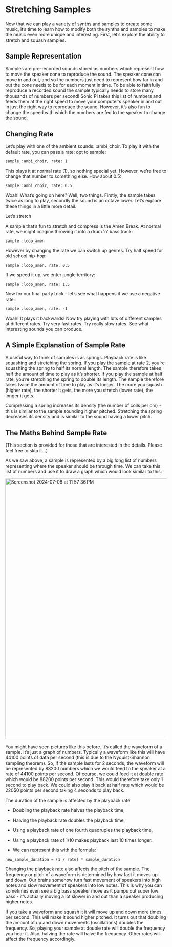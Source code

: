 # Stretching Samples 

Now that we can play a variety of synths and samples to create some music, it’s time to learn how to modify both the synths and samples to make the music even more unique and interesting. First, let’s explore the ability to stretch and squash samples. 

## Sample Representation 

Samples are pre-recorded sounds stored as numbers which represent how to move the speaker cone to reproduce the sound. The speaker cone can move in and out, and so the numbers just need to represent how far in and out the cone needs to be for each moment in time. To be able to faithfully reproduce a recorded sound the sample typically needs to store many thousands of numbers per second! Sonic Pi takes this list of numbers and feeds them at the right speed to move your computer’s speaker in and out in just the right way to reproduce the sound. However, it’s also fun to change the speed with which the numbers are fed to the speaker to change the sound. 

## Changing Rate 

Let’s play with one of the ambient sounds: :ambi_choir. To play it with the default rate, you can pass a rate: opt to sample: 

```
sample :ambi_choir, rate: 1 
```

This plays it at normal rate (1), so nothing special yet. However, we’re free to change that number to something else. How about 0.5: 

```
sample :ambi_choir, rate: 0.5 
```

Woah! What’s going on here? Well, two things. Firstly, the sample takes twice as long to play, secondly the sound is an octave lower. Let’s explore these things in a little more detail. 

Let’s stretch 

A sample that’s fun to stretch and compress is the Amen Break. At normal rate, we might imagine throwing it into a drum ‘n’ bass track: 

```
sample :loop_amen 
```

However by changing the rate we can switch up genres. Try half speed for old school hip-hop: 

```
sample :loop_amen, rate: 0.5 
```

If we speed it up, we enter jungle territory: 

```
sample :loop_amen, rate: 1.5 
```

Now for our final party trick - let’s see what happens if we use a negative rate: 

```
sample :loop_amen, rate: -1 
```

Woah! It plays it backwards! Now try playing with lots of different samples at different rates. Try very fast rates. Try really slow rates. See what interesting sounds you can produce. 

## A Simple Explanation of Sample Rate 

A useful way to think of samples is as springs. Playback rate is like squashing and stretching the spring. If you play the sample at rate 2, you’re squashing the spring to half its normal length. The sample therefore takes half the amount of time to play as it’s shorter. If you play the sample at half rate, you’re stretching the spring to double its length. The sample therefore takes twice the amount of time to play as it’s longer. The more you squash (higher rate), the shorter it gets, the more you stretch (lower rate), the longer it gets. 

Compressing a spring increases its density (the number of coils per cm) - this is similar to the sample sounding higher pitched. Stretching the spring decreases its density and is similar to the sound having a lower pitch. 

## The Maths Behind Sample Rate 

(This section is provided for those that are interested in the details. Please feel free to skip it…) 

As we saw above, a sample is represented by a big long list of numbers representing where the speaker should be through time. We can take this list of numbers and use it to draw a graph which would look similar to this: 

<img width="812" alt="Screenshot 2024-07-08 at 11 57 36 PM" src="https://github.com/Darth-Rithvik-Vader-dot-php/SonicPi-Documentation/assets/144507773/1f7fdfeb-3e5c-49fb-803f-b55d27a6821a">

You might have seen pictures like this before. It’s called the waveform of a sample. It’s just a graph of numbers. Typically a waveform like this will have 44100 points of data per second (this is due to the Nyquist-Shannon sampling theorem). So, if the sample lasts for 2 seconds, the waveform will be represented by 88200 numbers which we would feed to the speaker at a rate of 44100 points per second. Of course, we could feed it at double rate which would be 88200 points per second. This would therefore take only 1 second to play back. We could also play it back at half rate which would be 22050 points per second taking 4 seconds to play back. 

The duration of the sample is affected by the playback rate: 

+ Doubling the playback rate halves the playback time, 

+ Halving the playback rate doubles the playback time, 

+ Using a playback rate of one fourth quadruples the playback time, 

+ Using a playback rate of 1/10 makes playback last 10 times longer. 

+ We can represent this with the formula: 

```
new_sample_duration = (1 / rate) * sample_duration  
```

Changing the playback rate also affects the pitch of the sample. The frequency or pitch of a waveform is determined by how fast it moves up and down. Our brains somehow turn fast movement of speakers into high notes and slow movement of speakers into low notes. This is why you can sometimes even see a big bass speaker move as it pumps out super low bass - it’s actually moving a lot slower in and out than a speaker producing higher notes. 

If you take a waveform and squash it it will move up and down more times per second. This will make it sound higher pitched. It turns out that doubling the amount of up and down movements (oscillations) doubles the frequency. So, playing your sample at double rate will double the frequency you hear it. Also, halving the rate will halve the frequency. Other rates will affect the frequency accordingly.
